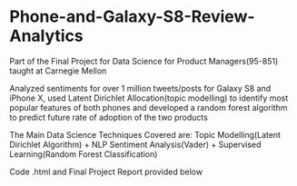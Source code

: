 # Phone-and-Galaxy-S8-Review-Analytics
Part of the Final Project for Data Science for Product Managers(95-851) taught at Carnegie Mellon

Analyzed sentiments for over 1 million tweets/posts for Galaxy S8 and iPhone X, used Latent Dirichlet Allocation(topic 
modelling) to identify most popular features of both phones and developed a random forest algorithm to predict future 
rate of adoption of the two products

The Main Data Science Techniques Covered are:
Topic Modelling(Latent Dirichlet Algorithm) + NLP Sentiment Analysis(Vader) + Supervised Learning(Random Forest Classification)

Code .html and Final Project Report provided below
